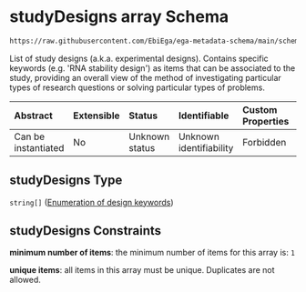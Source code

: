 # studyDesigns array Schema

```txt
https://raw.githubusercontent.com/EbiEga/ega-metadata-schema/main/schemas/EGA.study.json#/properties/studyDesigns
```

List of study designs (a.k.a. experimental designs). Contains specific keywords (e.g. 'RNA stability design') as items that can be associated to the study, providing an overall view of the method of investigating particular types of research questions or solving particular types of problems.

| Abstract            | Extensible | Status         | Identifiable            | Custom Properties | Additional Properties | Access Restrictions | Defined In                                                                 |
| :------------------ | :--------- | :------------- | :---------------------- | :---------------- | :-------------------- | :------------------ | :------------------------------------------------------------------------- |
| Can be instantiated | No         | Unknown status | Unknown identifiability | Forbidden         | Forbidden             | none                | [EGA.study.json\*](../../../schemas/EGA.study.json "open original schema") |

## studyDesigns Type

`string[]` ([Enumeration of design keywords](ega-12-definitions-enumeration-of-design-keywords.md))

## studyDesigns Constraints

**minimum number of items**: the minimum number of items for this array is: `1`

**unique items**: all items in this array must be unique. Duplicates are not allowed.
